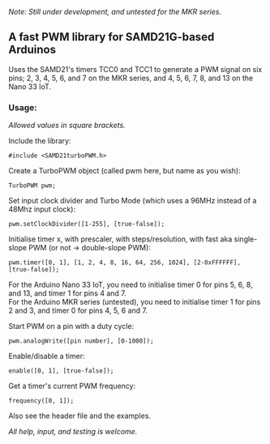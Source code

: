 *Note: Still under development, and untested for the MKR series.*

## A fast PWM library for SAMD21G-based Arduinos

Uses the SAMD21's timers TCC0 and TCC1 to generate a PWM signal on six pins; 2, 3, 4, 5, 6, and 7 on the MKR series, and 4, 5, 6, 7, 8, and 13 on the Nano 33 IoT.

### Usage:

*Allowed values in square brackets.*

Include the library:

```#include <SAMD21turboPWM.h>```

Create a TurboPWM object (called pwm here, but name as you wish):

```TurboPWM pwm;```

Set input clock divider and Turbo Mode (which uses a 96MHz instead of a 48Mhz input clock):

```pwm.setClockDivider([1-255], [true-false]);```

Initialise timer x, with prescaler, with steps/resolution, with fast aka single-slope PWM (or not -> double-slope PWM):

```pwm.timer([0, 1], [1, 2, 4, 8, 16, 64, 256, 1024], [2-0xFFFFFF], [true-false]);```

For the Arduino Nano 33 IoT, you need to initialise timer 0 for pins 5, 6, 8, and 13, and timer 1 for pins 4 and 7.\
For the Arduino MKR series (untested), you need to initialise timer 1 for pins 2 and 3, and timer 0 for pins 4, 5, 6 and 7.

Start PWM on a pin with a duty cycle:

```pwm.analogWrite([pin number], [0-1000]);```

Enable/disable a timer:

```enable([0, 1], [true-false]);```

Get a timer's current PWM frequency:

```frequency([0, 1]);```

Also see the header file and the examples.

*All help, input, and testing is welcome.*